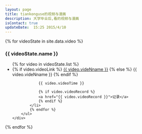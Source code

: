 ```yaml
---
layout: page
title: tiankonguse的视频与漫画
description: 大学毕业后,看的视频与漫画
isContact: true
updateDate:  15:25 2015/4/10
---
```


{% for videoState in site.data.video %}
<div class="accordion-group aboutme-group">
    <div class="accordion-heading">
        <h3 class="accordion-toggle list-of-categories" data-toggle="collapse"  href="#{{ videoState.name }}-ref">{{ videoState.name }}</h3>
    </div>   
    <div id="{{ videoState.name }}-ref" class="accordion-body collapse">
        <ul class="article-year clearfix list-articles-category">
            {% for video in videoState.list %}
            <li>
                {% if video.videoLink %}  
                <a href="{{video.videoLink}}">{{ video.videNname }}</a>
                {% else %} 
                {{ video.videNname }}  
                {% endif %}
                
                {{ video.videoTime }}  
                
                {% if video.videoRecord %} 
                <a href="{{ video.videoRecord }}">记录</a>
                {% endif %}
            </li>
            {% endfor %}
        </ul>
    </div>
</div>
{% endfor %}


